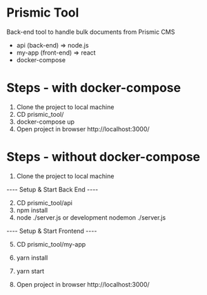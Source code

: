 
# Prismic Tool
Back-end tool to handle bulk documents from Prismic CMS

- api (back-end) => node.js
- my-app (front-end) => react
- docker-compose

# Steps - with docker-compose
1. Clone the project to local machine
2. CD prismic_tool/
3. docker-compose up
4. Open project in browser http://localhost:3000/

# Steps - without docker-compose
1. Clone the project to local machine

---- Setup & Start Back End ----

2. CD prismic_tool/api
3. npm install
4. node ./server.js or development nodemon ./server.js

---- Setup & Start Frontend ----

5. CD prismic_tool/my-app
6. yarn install
7. yarn start

8. Open project in browser http://localhost:3000/
